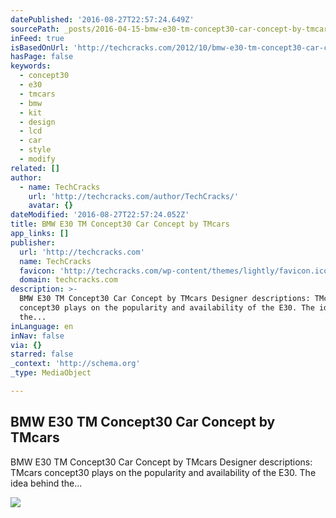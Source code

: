 ```yaml
---
datePublished: '2016-08-27T22:57:24.649Z'
sourcePath: _posts/2016-04-15-bmw-e30-tm-concept30-car-concept-by-tmcars.md
inFeed: true
isBasedOnUrl: 'http://techcracks.com/2012/10/bmw-e30-tm-concept30-car-concept-by-tmcars/'
hasPage: false
keywords:
  - concept30
  - e30
  - tmcars
  - bmw
  - kit
  - design
  - lcd
  - car
  - style
  - modify
related: []
author:
  - name: TechCracks
    url: 'http://techcracks.com/author/TechCracks/'
    avatar: {}
dateModified: '2016-08-27T22:57:24.052Z'
title: BMW E30 TM Concept30 Car Concept by TMcars
app_links: []
publisher:
  url: 'http://techcracks.com'
  name: TechCracks
  favicon: 'http://techcracks.com/wp-content/themes/lightly/favicon.ico'
  domain: techcracks.com
description: >-
  BMW E30 TM Concept30 Car Concept by TMcars Designer descriptions: TMcars
  concept30 plays on the popularity and availability of the E30. The idea behind
  the...
inLanguage: en
inNav: false
via: {}
starred: false
_context: 'http://schema.org'
_type: MediaObject

---
```

<article style=""><h1>BMW E30 TM Concept30 Car Concept by TMcars</h1><p>BMW E30 TM Concept30 Car Concept by TMcars Designer descriptions: TMcars concept30 plays on the popularity and availability of the E30. The idea behind the...</p><img src="http://techcracks.com/wp-content/uploads/2012/10/BMW-E30-TM-Concept30.jpg" /></article>